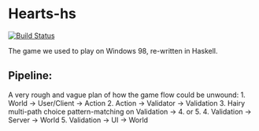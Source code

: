 # Hearts-hs
[![Build Status](https://travis-ci.org/nadirs/hearts-hs.svg?branch=master)](https://travis-ci.org/nadirs/hearts-hs)

The game we used to play on Windows 98, re-written in Haskell.

## Pipeline:
A very rough and vague plan of how the game flow could be unwound:
    1. World → User/Client → Action
    2. Action → Validator → Validation
    3. Hairy multi-path choice pattern-matching on Validation → 4. or 5.
    4. Validation → Server → World
    5. Validation → UI → World
